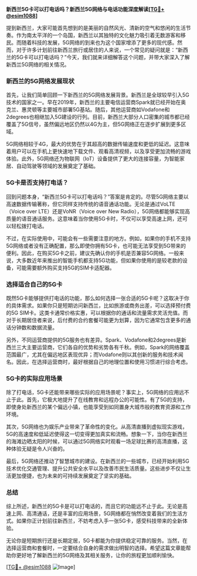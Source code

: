 **新西兰5G卡可以打电话吗？新西兰5G网络与电话功能深度解读[[TG💪+ @esim1088](https://t.me/s/esim1088)]**

提到新西兰，大家可能首先想到的是美丽的自然风光、清新的空气和悠闲的生活节奏。作为南太平洋的一个岛国，新西兰以其独特的文化魅力吸引着无数游客和移民。而随着科技的发展，5G网络的到来也为这个国家增添了更多的现代感。然而，对于许多计划前往新西兰旅行或居住的人来说，一个常见的疑问就是：“新西兰的5G卡可以打电话吗？”今天，我们就来详细解答这个问题，并带大家深入了解新西兰5G网络的相关情况。

### 新西兰的5G网络发展现状

首先，让我们简单回顾一下新西兰的5G网络发展背景。新西兰是全球较早引入5G技术的国家之一。早在2019年，新西兰的主要电信运营商Spark就已经开始在奥克兰、惠灵顿等主要城市部署5G基站。随后，其他运营商如Vodafone和2degrees也相继加入5G建设的行列。目前，新西兰大部分人口密集的城市都已经覆盖了5G信号，虽然偏远地区仍然以4G为主，但5G网络正在逐步扩展到更多区域。

5G网络相较于4G，最大的优势在于其超高的数据传输速度和更低的延迟。这意味着用户可以在手机上更快速地下载文件、观看高清视频，以及享受更加流畅的游戏体验。此外，5G网络还为物联网（IoT）设备提供了更大的连接容量，为智能家居、自动驾驶等领域的发展奠定了基础。

### 5G卡是否支持打电话？

回到问题本身，“新西兰5G卡可以打电话吗？”答案是肯定的。尽管5G网络主要以高速数据传输著称，但它同样支持传统的语音通话功能。无论是通过VoLTE（Voice over LTE）还是VoNR（Voice over New Radio），5G网络都能够实现高质量的语音通话服务。这意味着当你使用5G卡时，不仅可以享受高速上网，还可以轻松拨打电话。

不过，在实际使用中，可能会有一些需要注意的地方。例如，如果你的手机不支持5G网络或者没有正确配置，那么即使你拥有5G卡，也可能无法享受到5G带来的便利。因此，在购买5G卡之前，建议先确认你的手机是否兼容5G网络。一般来说，大多数近年来推出的智能手机都支持5G功能，但如果你使用的是较老款的设备，可能需要额外购买支持5G的SIM卡适配器。

### 选择适合自己的5G卡

既然5G卡能够提供打电话的功能，那么如何选择一张合适的5G卡呢？这取决于你的具体需求。如果你只是短期访问新西兰，比如旅游或商务出差，可以选择预付费的5G SIM卡。这类卡通常价格实惠，可以根据你的通话和流量需求灵活充值。而对于长期居住者来说，后付费的合约套餐可能更为划算，因为它通常包含更多的通话分钟数和数据流量。

另外，不同运营商提供的5G服务也有差异。Spark、Vodafone和2degrees是新西兰三大主要运营商，它们各自的优势和劣势各有千秋。例如，Spark的网络覆盖范围最广，尤其在偏远地区表现优异；而Vodafone则以其创新的服务和技术闻名。因此，在选择运营商时，最好根据自己的地理位置和使用习惯进行综合考虑。

### 5G卡的实际应用场景

除了打电话，5G卡还能带来哪些实际的应用场景呢？事实上，5G网络的应用远不止于此。首先，它极大地提升了在线教育和远程办公的可能性。有了5G的支持，即使身处新西兰的某个偏远小镇，也能享受到如同置身大城市般的教育资源和工作环境。

其次，5G网络也为娱乐产业带来了革命性的变化。从高清直播到虚拟现实游戏，5G的高速度和低延迟使得这一切变得更加真实和流畅。想象一下，当你在新西兰的海滩边晒太阳的时候，可以通过5G网络实时观看一场足球比赛的高清直播，这种体验无疑是令人兴奋的。

最后，5G网络还推动了智慧城市的建设。在新西兰的一些城市，已经开始利用5G技术优化交通管理、提升公共安全水平以及改善市民生活质量。这些进步不仅让生活更加便捷，也为未来的可持续发展奠定了坚实的基础。

### 总结

综上所述，新西兰的5G卡是可以打电话的，而且它的功能远不止于此。无论是高速上网、高清通话，还是丰富的应用场景，5G网络都在悄然改变着我们的生活方式。如果你正计划前往新西兰，不妨考虑入手一张5G卡，感受科技带来的全新体验。

无论你是短期旅行还是长期定居，5G卡都能为你提供稳定可靠的服务。当然，在选择运营商和套餐时，一定要结合自身的需求做出明智的选择。希望这篇文章能帮助你更好地了解新西兰的5G网络及其相关服务，让你的旅程更加顺利愉快。

[[TG💪+ @esim1088](https://t.me/s/esim1088) ![Image](https://i.postimg.cc/4NQfJmqS/Snipaste-2025-05-13-00-14-12.png)]
